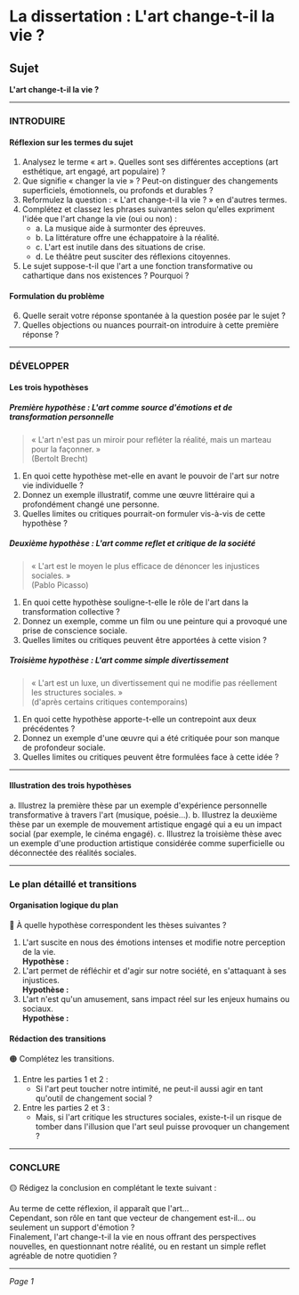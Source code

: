 # La dissertation : L'art change-t-il la vie ?

## Sujet
**L'art change-t-il la vie ?**

---

### INTRODUIRE

#### Réflexion sur les termes du sujet

1. Analysez le terme « art ». Quelles sont ses différentes acceptions (art esthétique, art engagé, art populaire) ?
2. Que signifie « changer la vie » ? Peut-on distinguer des changements superficiels, émotionnels, ou profonds et durables ?
3. Reformulez la question : « L'art change-t-il la vie ? » en d'autres termes.
4. Complétez et classez les phrases suivantes selon qu'elles expriment l'idée que l'art change la vie (oui ou non) :
   - a. La musique aide à surmonter des épreuves.
   - b. La littérature offre une échappatoire à la réalité.
   - c. L'art est inutile dans des situations de crise.
   - d. Le théâtre peut susciter des réflexions citoyennes.
5. Le sujet suppose-t-il que l'art a une fonction transformative ou cathartique dans nos existences ? Pourquoi ?

#### Formulation du problème

6. Quelle serait votre réponse spontanée à la question posée par le sujet ?
7. Quelles objections ou nuances pourrait-on introduire à cette première réponse ?

---

### DÉVELOPPER

#### Les trois hypothèses

##### Première hypothèse : L'art comme source d'émotions et de transformation personnelle

> « L'art n'est pas un miroir pour refléter la réalité, mais un marteau pour la façonner. »  
> (Bertolt Brecht)

1. En quoi cette hypothèse met-elle en avant le pouvoir de l'art sur notre vie individuelle ?
2. Donnez un exemple illustratif, comme une œuvre littéraire qui a profondément changé une personne.
3. Quelles limites ou critiques pourrait-on formuler vis-à-vis de cette hypothèse ?

##### Deuxième hypothèse : L'art comme reflet et critique de la société

> « L'art est le moyen le plus efficace de dénoncer les injustices sociales. »  
> (Pablo Picasso)

1. En quoi cette hypothèse souligne-t-elle le rôle de l'art dans la transformation collective ?
2. Donnez un exemple, comme un film ou une peinture qui a provoqué une prise de conscience sociale.
3. Quelles limites ou critiques peuvent être apportées à cette vision ?

##### Troisième hypothèse : L'art comme simple divertissement

> « L'art est un luxe, un divertissement qui ne modifie pas réellement les structures sociales. »  
> (d'après certains critiques contemporains)

1. En quoi cette hypothèse apporte-t-elle un contrepoint aux deux précédentes ?
2. Donnez un exemple d'une œuvre qui a été critiquée pour son manque de profondeur sociale.
3. Quelles limites ou critiques peuvent être formulées face à cette idée ?

---

#### Illustration des trois hypothèses

a. Illustrez la première thèse par un exemple d'expérience personnelle transformative à travers l'art (musique, poésie…).
b. Illustrez la deuxième thèse par un exemple de mouvement artistique engagé qui a eu un impact social (par exemple, le cinéma engagé).
c. Illustrez la troisième thèse avec un exemple d'une production artistique considérée comme superficielle ou déconnectée des réalités sociales.

---

### Le plan détaillé et transitions

#### Organisation logique du plan

🔴 À quelle hypothèse correspondent les thèses suivantes ?

1. L'art suscite en nous des émotions intenses et modifie notre perception de la vie.  
   **Hypothèse :**
2. L'art permet de réfléchir et d'agir sur notre société, en s'attaquant à ses injustices.  
   **Hypothèse :**
3. L'art n'est qu'un amusement, sans impact réel sur les enjeux humains ou sociaux.  
   **Hypothèse :**

#### Rédaction des transitions

🟠 Complétez les transitions.

1. Entre les parties 1 et 2 :  
   - Si l'art peut toucher notre intimité, ne peut-il aussi agir en tant qu'outil de changement social ?
2. Entre les parties 2 et 3 :  
   - Mais, si l'art critique les structures sociales, existe-t-il un risque de tomber dans l'illusion que l'art seul puisse provoquer un changement ?

---

### CONCLURE

🟡 Rédigez la conclusion en complétant le texte suivant :

Au terme de cette réflexion, il apparaît que l'art…  
Cependant, son rôle en tant que vecteur de changement est-il… ou seulement un support d'émotion ?  
Finalement, l'art change-t-il la vie en nous offrant des perspectives nouvelles, en questionnant notre réalité, ou en restant un simple reflet agréable de notre quotidien ?

--- 

*Page 1*